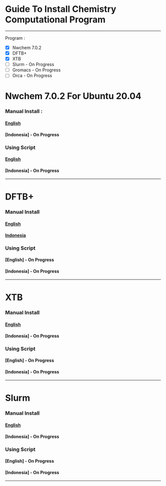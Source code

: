 # Guide To Install Chemistry Computational Program
----------------------
Program :
- [x] Nwchem 7.0.2
- [x] DFTB+
- [x] XTB
- [ ] Slurm - On Progress
- [ ] Gromacs - On Progress
- [ ] Orca - On Progress

# Nwchem 7.0.2 For Ubuntu 20.04
### Manual Install :
#### [English](https://github.com/nwchemgit/nwchem/releases)
#### [Indonesia] - On Progress

### Using Script
#### [English](https://github.com/Socky01/script_nwchem_7.0.2)
#### [Indonesia] - On Progress
----------------------

# DFTB+
### Manual Install
#### [English](https://github.com/Socky01/DFTB-_Installation)
#### [Indonesia](https://github.com/ARN696/Instalasi_DFTB-)

### Using Script
#### [English] - On Progress
#### [Indonesia] - On Progress
----------------------

# XTB
### Manual Install
#### [English](https://github.com/Socky01/XTB)
#### [Indonesia] - On Progress

### Using Script
#### [English] - On Progress
#### [Indonesia] - On Progress
----------------------

# Slurm
### Manual Install
#### [English]((https://github.com/Socky01/Slurm))
#### [Indonesia] - On Progress

### Using Script
#### [English] - On Progress
#### [Indonesia] - On Progress
----------------------
